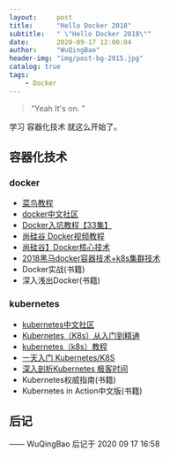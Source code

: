 ```yaml
---
layout:     post
title:      "Hello Docker 2018"
subtitle:   " \"Hello Docker 2018\""
date:       2020-09-17 12:00:04
author:     "WuQingBao"
header-img: "img/post-bg-2015.jpg"
catalog: true
tags:
    - Docker
---
```


> “Yeah It's on. ”


学习 容器化技术 就这么开始了。


## 容器化技术

### docker

- [菜鸟教程](https://www.runoob.com/docker/docker-tutorial.html)
- [docker中文社区](http://www.docker.org.cn/)
- [Docker入坑教程【33集】](https://www.bilibili.com/video/av17854410?from=search&seid=10026979048851310046)
- [尚硅谷 Docker视频教程](https://www.bilibili.com/video/av26993050)
- [尚硅谷】Docker核心技术](https://www.bilibili.com/video/av30010765/)
- [2018黑马docker容器技术+k8s集群技术](https://www.bilibili.com/video/av35847195?from=search&seid=10026979048851310046)
- Docker实战(书籍)
- 深入浅出Docker(书籍)

### kubernetes

- [kubernetes中文社区](https://www.kubernetes.org.cn/k8s)
- [Kubernetes（K8s）从入门到精通](https://www.bilibili.com/video/av44264629?from=search&seid=10612284828584367292)
- [kubernetes（k8s）教程](https://www.bilibili.com/video/av40743487?from=search&seid=10612284828584367292)
- [一天入门 Kubernetes/K8S](https://www.bilibili.com/video/av49783277?from=search&seid=10612284828584367292)
- [深入剖析Kubernetes 极客时间](https://time.geekbang.org/column/intro/116)
- Kubernetes权威指南(书籍)
- Kubernetes in Action中文版(书籍)

## 后记



—— WuQingBao 后记于 2020 09 17  16:58


